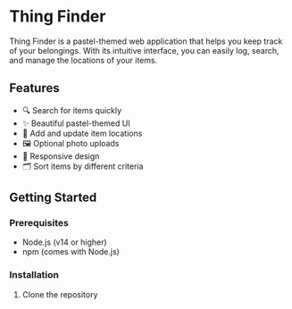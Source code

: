 # Thing Finder

Thing Finder is a pastel-themed web application that helps you keep track of your belongings. With its intuitive interface, you can easily log, search, and manage the locations of your items.

## Features

- 🔍 Search for items quickly
- ✨ Beautiful pastel-themed UI
- 📝 Add and update item locations
- 🖼️ Optional photo uploads
- 📱 Responsive design
- 🗂️ Sort items by different criteria

## Getting Started

### Prerequisites

- Node.js (v14 or higher)
- npm (comes with Node.js)

### Installation

1. Clone the repository